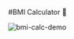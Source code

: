 #BMI Calculator 💪

![bmi-calc-demo](https://user-images.githubusercontent.com/114923847/222233605-fd0cdbef-4b76-457e-a67e-e85fa8067e05.gif)

